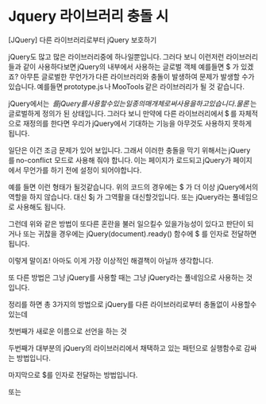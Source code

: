 # Jquery 라이브러리 충돌 시

[JQuery] 다른 라이브러리로부터 jQuery 보호하기 

 

jQuery도 많고 많은 라이브러리중에 하나일뿐입니다. 그러다 보니 이런저런 라이브러리들과 같이 사용하다보면 jQuery의 내부에서 사용하는 글로벌 객체 예를들면 $ 가 있겠죠? 아무튼 글로벌한 무언가가 다른 라이브러리와 충돌이 발생하여 문제가 발생할 수가 있습니다. 예를들면 prototype.js 나 MooTools 같은 라이브러리가 될 것 같습니다. 

jQuery에서는  $ 를 jQuery를 사용할수 있는 일종의 매개체로써 사용을 하고 있습니다. 물론 $ 는 글로벌하게 정의가 된 상태입니다. 그러다 보니 만약에 다른 라이브러리에서 $ 를 자체적으로 재정의를 한다면 우리가 jQuery에서 기대하는 기능을 아무것도 사용하지 못하게 됩니다. 

일단은 이건 조금 문제가 있어 보입니다. 그래서 이러한 충돌을 막기 위해서는 jQuery를 no-conflict  모드로 사용해 줘야 합니다. 이는 페이지가 로드되고 jQuery가 페이지에서 무언가를 하기 전에 설정이 되어야합니다. 

 

<!-- Putting jQuery into no-conflict mode. --> 

<script src="prototype.js"></script> 

<script src="jquery.js"></script> 

<script> 

  

var $j = jQuery.noConflict(); 

// $j is now an alias to the jQuery function; creating the new alias is optional. 

  

$j(document).ready(function() { 

    $j( "div" ).hide(); 

}); 

  

// The $ variable now has the prototype meaning, which is a shortcut for 

// document.getElementById(). mainDiv below is a DOM element, not a jQuery object. 

window.onload = function() { 

    var mainDiv = $( "main" ); 

} 

  

</script> 

 

예를 들면 이런 형태가 될것같습니다. 위의 코드의 경우에는 $ 가 더 이상 jQuery에서의 역할을 하지 않습니다. 대신 $j 가 그역활을 대신할것입니다. 또는 jQuery라는 풀네임으로 사용해도 됩니다. 

그런데 위와 같은 방법이 또다른 혼란을 불러 일으킬수 있을가능성이 있다고 판단이 되거나 또는 귀찮을 경우에는 jQuery(document).ready() 함수에 $ 를 인자로 전달하면 됩니다. 

<!-- Another way to put jQuery into no-conflict mode. --> 

<script src="prototype.js"></script> 

<script src="jquery.js"></script> 

<script> 

  

jQuery.noConflict(); 

  

jQuery( document ).ready(function( $ ) { 

    // You can use the locally-scoped $ in here as an alias to jQuery. 

    $( "div" ).hide(); 

}); 

  

// The $ variable in the global scope has the prototype.js meaning. 

window.onload = function(){ 

    var mainDiv = $( "main" ); 

} 

  

</script> 

 

 

이렇게 말이죠! 아마도 이게 가장 이상적인 해결책이 아닐까 생각합니다. 

 

또 다른 방법은 그냥 jQuery를 사용할 때는 그냥 jQuery라는 풀네임으로 사용하는 것입니다.  

 

정리를 하면 총 3가지의 방법으로 jQuery를 다른 라이브러리로부터 충돌없이 사용할수 있는데 

첫번째가 새로운 이름으로 선언을 하는 것 

 

<script src="prototype.js"></script> 

<script src="jquery.js"></script> 

<script> 

  

// Give $ back to prototype.js; create new alias to jQuery. 

var $jq = jQuery.noConflict(); 

  

</script> 

 

두번째가 대부분의 jQuery의 라이브러리에서 채택하고 있는 패턴으로 실행함수로 감싸는 방법입니다. 

<!-- Using the $ inside an immediately-invoked function expression. --> 

<script src="prototype.js"></script> 

<script src="jquery.js"></script> 

<script> 

  

jQuery.noConflict(); 

  

(function( $ ) { 

    // Your jQuery code here, using the $ 

})( jQuery ); 

  

</script> 

 

마지막으로 $를 인자로 전달하는 방법입니다. 

<script src="jquery.js"></script> 

<script src="prototype.js"></script> 

<script> 

  

jQuery(document).ready(function( $ ) { 

    // Your jQuery code here, using $ to refer to jQuery. 

}); 

  

</script> 

 

또는  

 

<script src="jquery.js"></script> 

<script src="prototype.js"></script> 

<script> 

  

jQuery(function($){ 

    // Your jQuery code here, using the $ 

}); 

  

 

이상 다른 라이브러리와의 충돌없이 jQuery를 사용하는 방법이었습니다. 
